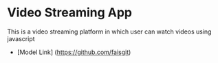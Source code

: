 # Video Streaming App

This is a video streaming platform in which user can watch videos using javascript

- [Model Link] (https://github.com/faisgit)